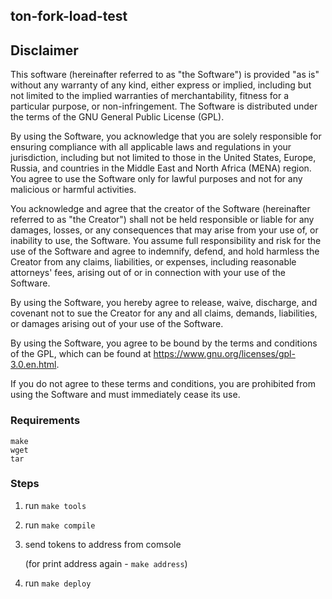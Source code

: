 ## ton-fork-load-test

## Disclaimer

This software (hereinafter referred to as "the Software") is provided "as is" without any warranty of any kind, either express or implied, including but not limited to the implied warranties of merchantability, fitness for a particular purpose, or non-infringement. The Software is distributed under the terms of the GNU General Public License (GPL).

By using the Software, you acknowledge that you are solely responsible for ensuring compliance with all applicable laws and regulations in your jurisdiction, including but not limited to those in the United States, Europe, Russia, and countries in the Middle East and North Africa (MENA) region. You agree to use the Software only for lawful purposes and not for any malicious or harmful activities.

You acknowledge and agree that the creator of the Software (hereinafter referred to as "the Creator") shall not be held responsible or liable for any damages, losses, or any consequences that may arise from your use of, or inability to use, the Software. You assume full responsibility and risk for the use of the Software and agree to indemnify, defend, and hold harmless the Creator from any claims, liabilities, or expenses, including reasonable attorneys' fees, arising out of or in connection with your use of the Software.

By using the Software, you hereby agree to release, waive, discharge, and covenant not to sue the Creator for any and all claims, demands, liabilities, or damages arising out of your use of the Software.

By using the Software, you agree to be bound by the terms and conditions of the GPL, which can be found at https://www.gnu.org/licenses/gpl-3.0.en.html.

If you do not agree to these terms and conditions, you are prohibited from using the Software and must immediately cease its use.


### Requirements
```
make
wget
tar
```


### Steps

1. run `make tools`
2. run `make compile`
3. send tokens to address from comsole

   (for print address again - `make address`)
4. run `make deploy`
